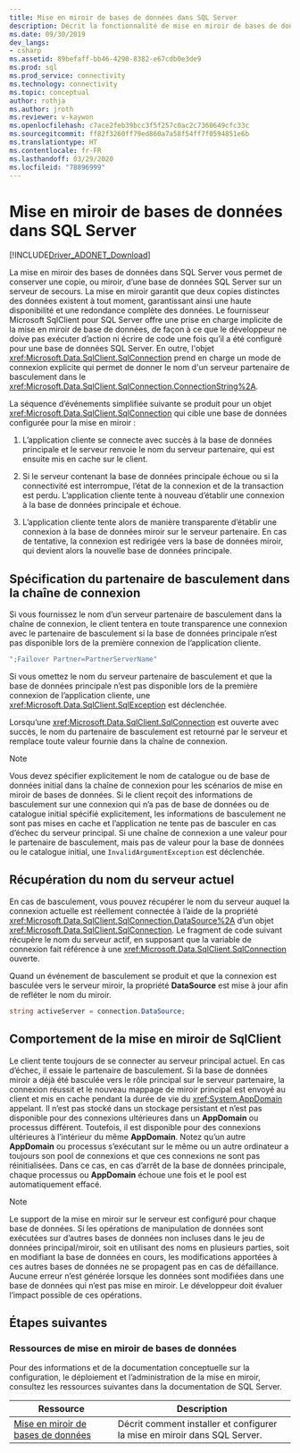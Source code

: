 ```yaml
---
title: Mise en miroir de bases de données dans SQL Server
description: Décrit la fonctionnalité de mise en miroir de bases de données.
ms.date: 09/30/2019
dev_langs:
- csharp
ms.assetid: 89befaff-bb46-4290-8382-e67cdb0e3de9
ms.prod: sql
ms.prod_service: connectivity
ms.technology: connectivity
ms.topic: conceptual
author: rothja
ms.author: jroth
ms.reviewer: v-kaywon
ms.openlocfilehash: c7ace2feb39bcc3f5f257c0ac2c7360649cfc33c
ms.sourcegitcommit: ff82f3260ff79ed860a7a58f54ff7f0594851e6b
ms.translationtype: HT
ms.contentlocale: fr-FR
ms.lasthandoff: 03/29/2020
ms.locfileid: "78896999"
---
```

# <a name="database-mirroring-in-sql-server"></a>Mise en miroir de bases de données dans SQL Server

[!INCLUDE[Driver_ADONET_Download](../../../includes/driver_adonet_download.md)]

La mise en miroir des bases de données dans SQL Server vous permet de conserver une copie, ou miroir, d’une base de données SQL Server sur un serveur de secours. La mise en miroir garantit que deux copies distinctes des données existent à tout moment, garantissant ainsi une haute disponibilité et une redondance complète des données. Le fournisseur Microsoft SqlClient pour SQL Server offre une prise en charge implicite de la mise en miroir de base de données, de façon à ce que le développeur ne doive pas exécuter d’action ni écrire de code une fois qu’il a été configuré pour une base de données SQL Server. En outre, l'objet <xref:Microsoft.Data.SqlClient.SqlConnection> prend en charge un mode de connexion explicite qui permet de donner le nom d'un serveur partenaire de basculement dans le <xref:Microsoft.Data.SqlClient.SqlConnection.ConnectionString%2A>.  
  
La séquence d’événements simplifiée suivante se produit pour un objet <xref:Microsoft.Data.SqlClient.SqlConnection> qui cible une base de données configurée pour la mise en miroir :  
  
1. L’application cliente se connecte avec succès à la base de données principale et le serveur renvoie le nom du serveur partenaire, qui est ensuite mis en cache sur le client.  
  
2. Si le serveur contenant la base de données principale échoue ou si la connectivité est interrompue, l’état de la connexion et de la transaction est perdu. L’application cliente tente à nouveau d’établir une connexion à la base de données principale et échoue.  
  
3. L’application cliente tente alors de manière transparente d’établir une connexion à la base de données miroir sur le serveur partenaire. En cas de tentative, la connexion est redirigée vers la base de données miroir, qui devient alors la nouvelle base de données principale.  
  
## <a name="specifying-the-failover-partner-in-the-connection-string"></a>Spécification du partenaire de basculement dans la chaîne de connexion  
Si vous fournissez le nom d’un serveur partenaire de basculement dans la chaîne de connexion, le client tentera en toute transparence une connexion avec le partenaire de basculement si la base de données principale n’est pas disponible lors de la première connexion de l’application cliente.  
  
```csharp
";Failover Partner=PartnerServerName"  
```  
  
Si vous omettez le nom du serveur partenaire de basculement et que la base de données principale n’est pas disponible lors de la première connexion de l’application cliente, une <xref:Microsoft.Data.SqlClient.SqlException> est déclenchée.  
  
Lorsqu’une <xref:Microsoft.Data.SqlClient.SqlConnection> est ouverte avec succès, le nom du partenaire de basculement est retourné par le serveur et remplace toute valeur fournie dans la chaîne de connexion.  
  
> [!NOTE]
>  Vous devez spécifier explicitement le nom de catalogue ou de base de données initial dans la chaîne de connexion pour les scénarios de mise en miroir de bases de données. Si le client reçoit des informations de basculement sur une connexion qui n’a pas de base de données ou de catalogue initial spécifié explicitement, les informations de basculement ne sont pas mises en cache et l’application ne tente pas de basculer en cas d’échec du serveur principal. Si une chaîne de connexion a une valeur pour le partenaire de basculement, mais pas de valeur pour la base de données ou le catalogue initial, une `InvalidArgumentException` est déclenchée.  
  
## <a name="retrieving-the-current-server-name"></a>Récupération du nom du serveur actuel  
En cas de basculement, vous pouvez récupérer le nom du serveur auquel la connexion actuelle est réellement connectée à l’aide de la propriété <xref:Microsoft.Data.SqlClient.SqlConnection.DataSource%2A> d’un objet <xref:Microsoft.Data.SqlClient.SqlConnection>. Le fragment de code suivant récupère le nom du serveur actif, en supposant que la variable de connexion fait référence à une <xref:Microsoft.Data.SqlClient.SqlConnection> ouverte.  
  
Quand un événement de basculement se produit et que la connexion est basculée vers le serveur miroir, la propriété **DataSource** est mise à jour afin de refléter le nom du miroir.  
  
```csharp  
string activeServer = connection.DataSource;  
```  
  
## <a name="sqlclient-mirroring-behavior"></a>Comportement de la mise en miroir de SqlClient  
Le client tente toujours de se connecter au serveur principal actuel. En cas d’échec, il essaie le partenaire de basculement. Si la base de données miroir a déjà été basculée vers le rôle principal sur le serveur partenaire, la connexion réussit et le nouveau mappage de miroir principal est envoyé au client et mis en cache pendant la durée de vie du <xref:System.AppDomain> appelant. Il n’est pas stocké dans un stockage persistant et n’est pas disponible pour des connexions ultérieures dans un **AppDomain** ou processus différent. Toutefois, il est disponible pour des connexions ultérieures à l’intérieur du même **AppDomain**. Notez qu’un autre **AppDomain** ou processus s’exécutant sur le même ou un autre ordinateur a toujours son pool de connexions et que ces connexions ne sont pas réinitialisées. Dans ce cas, en cas d’arrêt de la base de données principale, chaque processus ou **AppDomain** échoue une fois et le pool est automatiquement effacé.  
  
> [!NOTE]
>  Le support de la mise en miroir sur le serveur est configuré pour chaque base de données. Si les opérations de manipulation de données sont exécutées sur d’autres bases de données non incluses dans le jeu de données principal/miroir, soit en utilisant des noms en plusieurs parties, soit en modifiant la base de données en cours, les modifications apportées à ces autres bases de données ne se propagent pas en cas de défaillance. Aucune erreur n’est générée lorsque les données sont modifiées dans une base de données qui n’est pas mise en miroir. Le développeur doit évaluer l’impact possible de ces opérations.  
  
## <a name="next-steps"></a>Étapes suivantes
### <a name="database-mirroring-resources"></a>Ressources de mise en miroir de bases de données  
Pour des informations et de la documentation conceptuelle sur la configuration, le déploiement et l’administration de la mise en miroir, consultez les ressources suivantes dans la documentation de SQL Server.  
  
|Ressource|Description|  
|--------------|-----------------|  
|[Mise en miroir de bases de données](../../../database-engine/database-mirroring/database-mirroring-sql-server.md)|Décrit comment installer et configurer la mise en miroir dans SQL Server.|  
